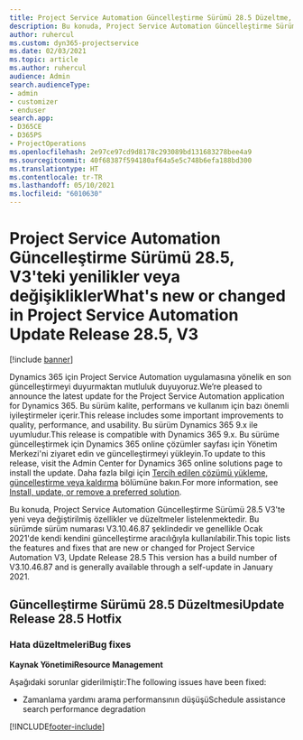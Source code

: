 ```yaml
---
title: Project Service Automation Güncelleştirme Sürümü 28.5 Düzeltme, V3'teki yenilikler veya değişiklikler
description: Bu konuda, Project Service Automation Güncelleştirme Sürümü 28.5 Düzeltme, V3'te yeni veya değiştirilmiş özellikler ve düzeltmeler listelenmektedir.
author: ruhercul
ms.custom: dyn365-projectservice
ms.date: 02/03/2021
ms.topic: article
ms.author: ruhercul
audience: Admin
search.audienceType:
- admin
- customizer
- enduser
search.app:
- D365CE
- D365PS
- ProjectOperations
ms.openlocfilehash: 2e97ce97cd9d8178c293089bd131683278bee4a9
ms.sourcegitcommit: 40f68387f594180af64a5e5c748b6efa188bd300
ms.translationtype: HT
ms.contentlocale: tr-TR
ms.lasthandoff: 05/10/2021
ms.locfileid: "6010630"
---
```

# <a name="whats-new-or-changed-in-project-service-automation-update-release-285-v3"></a><span data-ttu-id="471fb-103">Project Service Automation Güncelleştirme Sürümü 28.5, V3'teki yenilikler veya değişiklikler</span><span class="sxs-lookup"><span data-stu-id="471fb-103">What's new or changed in Project Service Automation Update Release 28.5, V3</span></span>

[!include [banner](../includes/psa-now-project-operations.md)]

<span data-ttu-id="471fb-104">Dynamics 365 için Project Service Automation uygulamasına yönelik en son güncelleştirmeyi duyurmaktan mutluluk duyuyoruz.</span><span class="sxs-lookup"><span data-stu-id="471fb-104">We’re pleased to announce the latest update for the Project Service Automation application for Dynamics 365.</span></span> <span data-ttu-id="471fb-105">Bu sürüm kalite, performans ve kullanım için bazı önemli iyileştirmeler içerir.</span><span class="sxs-lookup"><span data-stu-id="471fb-105">This release includes some important improvements to quality, performance, and usability.</span></span> <span data-ttu-id="471fb-106">Bu sürüm Dynamics 365 9.x ile uyumludur.</span><span class="sxs-lookup"><span data-stu-id="471fb-106">This release is compatible with Dynamics 365 9.x.</span></span> <span data-ttu-id="471fb-107">Bu sürüme güncelleştirmek için Dynamics 365 online çözümler sayfası için Yönetim Merkezi'ni ziyaret edin ve güncelleştirmeyi yükleyin.</span><span class="sxs-lookup"><span data-stu-id="471fb-107">To update to this release, visit the Admin Center for Dynamics 365 online solutions page to install the update.</span></span> <span data-ttu-id="471fb-108">Daha fazla bilgi için [Tercih edilen çözümü yükleme, güncelleştirme veya kaldırma](/power-platform/admin/install-remove-preferred-solution) bölümüne bakın.</span><span class="sxs-lookup"><span data-stu-id="471fb-108">For more information, see [Install, update, or remove a preferred solution](/power-platform/admin/install-remove-preferred-solution).</span></span>

<span data-ttu-id="471fb-109">Bu konuda, Project Service Automation Güncelleştirme Sürümü 28.5 V3'te yeni veya değiştirilmiş özellikler ve düzeltmeler listelenmektedir. Bu sürümde sürüm numarası V3.10.46.87 şeklindedir ve genellikle Ocak 2021'de kendi kendini güncelleştirme aracılığıyla kullanılabilir.</span><span class="sxs-lookup"><span data-stu-id="471fb-109">This topic lists the features and fixes that are new or changed for Project Service Automation V3, Update Release 28.5 This version has a build number of V3.10.46.87 and is generally available through a self-update in January 2021.</span></span>

## <a name="update-release-285-hotfix"></a><span data-ttu-id="471fb-110">Güncelleştirme Sürümü 28.5 Düzeltmesi</span><span class="sxs-lookup"><span data-stu-id="471fb-110">Update Release 28.5 Hotfix</span></span>

### <a name="bug-fixes"></a><span data-ttu-id="471fb-111">Hata düzeltmeleri</span><span class="sxs-lookup"><span data-stu-id="471fb-111">Bug fixes</span></span>

<span data-ttu-id="471fb-112">**Kaynak Yönetimi**</span><span class="sxs-lookup"><span data-stu-id="471fb-112">**Resource Management**</span></span>

<span data-ttu-id="471fb-113">Aşağıdaki sorunlar giderilmiştir:</span><span class="sxs-lookup"><span data-stu-id="471fb-113">The following issues have been fixed:</span></span>

- <span data-ttu-id="471fb-114">Zamanlama yardımı arama performansının düşüşü</span><span class="sxs-lookup"><span data-stu-id="471fb-114">Schedule assistance search performance degradation</span></span>



[!INCLUDE[footer-include](../includes/footer-banner.md)]